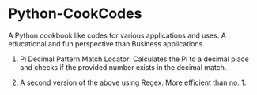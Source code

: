 # Python-CookCodes

A Python cookbook like codes for various applications and uses. A educational and fun perspective than Business applications.

1. Pi Decimal Pattern Match Locator: Calculates the Pi to a decimal place and checks if the provided number exists in the decimal match.

2. A second version of the above using Regex. More efficient than no. 1.
